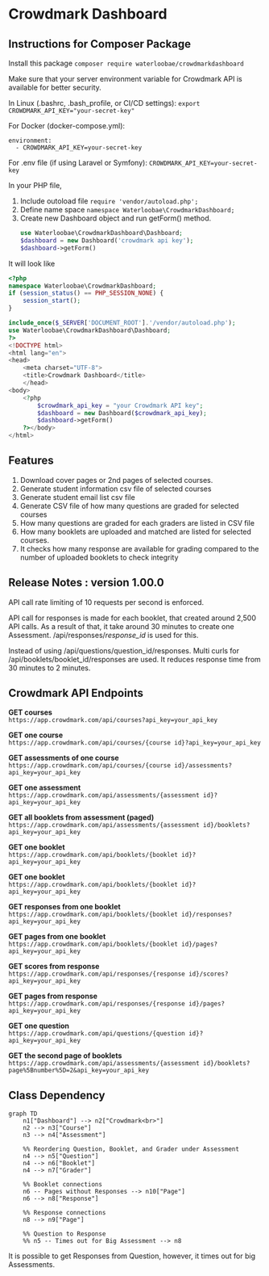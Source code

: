 # Crowdmark Dashboard

## Instructions for Composer Package
Install this package
`composer require waterloobae/crowdmarkdashboard`

Make sure that your server environment variable for Crowdmark API is available for better security.

In Linux (.bashrc, .bash_profile, or CI/CD settings):
`export CROWDMARK_API_KEY="your-secret-key"`

For Docker (docker-compose.yml):
```
environment:
  - CROWDMARK_API_KEY=your-secret-key
```

For .env file (if using Laravel or Symfony):
`CROWDMARK_API_KEY=your-secret-key`

In your PHP file,
1. Include outoload file
   `require 'vendor/autoload.php';`
2. Define name space
   `namespace Waterloobae\CrowdmarkDashboard;`
3. Create new Dashboard object and run getForm() method.
   ```php
   use Waterloobae\CrowdmarkDashboard\Dashboard;
   $dashboard = new Dashboard('crowdmark api key');
   $dashboard->getForm()   
   ```
    
It will look like
```php
<?php
namespace Waterloobae\CrowdmarkDashboard;
if (session_status() == PHP_SESSION_NONE) {
    session_start();
}

include_once($_SERVER['DOCUMENT_ROOT'].'/vendor/autoload.php');
use Waterloobae\CrowdmarkDashboard\Dashboard;
?>
<!DOCTYPE html>
<html lang="en">
<head>
    <meta charset="UTF-8">
    <title>Crowdmark Dashboard</title>
    </head>
<body>
    <?php
        $crowdmark_api_key = "your Crowdmark API key";
        $dashboard = new Dashboard($crowdmark_api_key);
        $dashboard->getForm()
    ?></body>
</html>
```

## Features
1. Download cover pages or 2nd pages of selected courses.
2. Generate student information csv file of selected courses
3. Generate student email list csv file
4. Generate CSV file of how many questions are graded for selected courses
5. How many questions are graded for each graders are listed in CSV file
6. How many booklets are uploaded and matched are listed for selected courses.
7. It checks how many response are available for grading compared to the number of uploaded booklets to check integrity 

## Release Notes : version 1.00.0
API call rate limiting of 10 requests per second is enforced.

API call for responses is made for each booklet, that created around 2,500 API calls. As a result of that, it take around 30 minutes to create one Assessment. /api/responses/*response_id* is used for this.

Instead of using /api/questions/question_id/responses. Multi curls for /api/booklets/booklet_id/responses are used. It reduces response time from 30 minutes to 2 minutes.

## Crowdmark API Endpoints

**GET courses**  
`https://app.crowdmark.com/api/courses?api_key=your_api_key`

**GET one course**  
`https://app.crowdmark.com/api/courses/{course id}?api_key=your_api_key`

**GET assessments of one course**  
`https://app.crowdmark.com/api/courses/{course id}/assessments?api_key=your_api_key`

**GET one assessment**  
`https://app.crowdmark.com/api/assessments/{assessment id}?api_key=your_api_key`

**GET all booklets from assessment (paged)**  
`https://app.crowdmark.com/api/assessments/{assessment id}/booklets?api_key=your_api_key`

**GET one booklet**  
`https://app.crowdmark.com/api/booklets/{booklet id}?api_key=your_api_key`

**GET one booklet**  
`https://app.crowdmark.com/api/booklets/{booklet id}?api_key=your_api_key`

**GET responses from one booklet**  
`https://app.crowdmark.com/api/booklets/{booklet id}/responses?api_key=your_api_key`

**GET pages from one booklet**  
`https://app.crowdmark.com/api/booklets/{booklet id}/pages?api_key=your_api_key`

**GET scores from response**  
`https://app.crowdmark.com/api/responses/{response id}/scores?api_key=your_api_key`

**GET pages from response**  
`https://app.crowdmark.com/api/responses/{response id}/pages?api_key=your_api_key`

**GET one question**  
`https://app.crowdmark.com/api/questions/{question id}?api_key=your_api_key`

**GET the second page of booklets**  
`https://app.crowdmark.com/api/assessments/{assessment id}/booklets?page%5Bnumber%5D=2&api_key=your_api_key`

## Class Dependency

```mermaid
graph TD
    n1["Dashboard"] --> n2["Crowdmark<br>"]
    n2 --> n3["Course"]
    n3 --> n4["Assessment"]

    %% Reordering Question, Booklet, and Grader under Assessment
    n4 --> n5["Question"]
    n4 --> n6["Booklet"]
    n4 --> n7["Grader"]

    %% Booklet connections
    n6 -- Pages without Responses --> n10["Page"]
    n6 --> n8["Response"]

    %% Response connections
    n8 --> n9["Page"]

    %% Question to Response
    %% n5 -- Times out for Big Assessment --> n8
```
It is possible to get Responses from Question, however, it times out for big Assessments.

